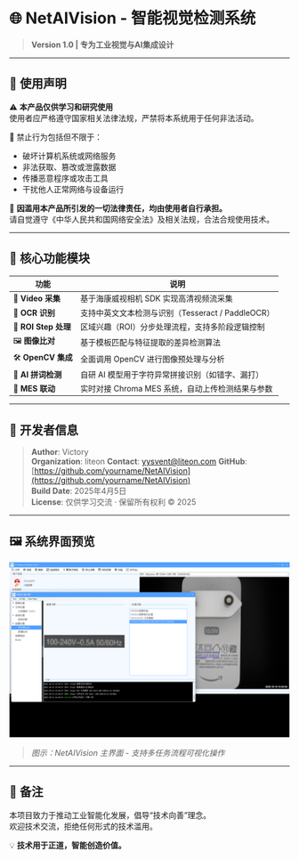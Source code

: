# 🌐 NetAIVision - 智能视觉检测系统

> **Version 1.0 | 专为工业视觉与AI集成设计**

---

## 🔐 使用声明

⚠️ **本产品仅供学习和研究使用**  
使用者应严格遵守国家相关法律法规，严禁将本系统用于任何非法活动。  

🚫 禁止行为包括但不限于：
- 破坏计算机系统或网络服务
- 非法获取、篡改或泄露数据
- 传播恶意程序或攻击工具
- 干扰他人正常网络与设备运行

📌 **因滥用本产品所引发的一切法律责任，均由使用者自行承担。**  
请自觉遵守《中华人民共和国网络安全法》及相关法规，合法合规使用技术。

---

## 🧩 核心功能模块

| 功能 | 说明 |
|------|------|
| 🎥 **Video 采集** | 基于海康威视相机 SDK 实现高清视频流采集 |
| 📝 **OCR 识别** | 支持中英文文本检测与识别（Tesseract / PaddleOCR） |
| 🧮 **ROI Step 处理** | 区域兴趣（ROI）分步处理流程，支持多阶段逻辑控制 |
| 🖼️ **图像比对** | 基于模板匹配与特征提取的差异检测算法 |
| 🛠️ **OpenCV 集成** | 全面调用 OpenCV 进行图像预处理与分析 |
| 🤖 **AI 拼词检测** | 自研 AI 模型用于字符异常拼接识别（如错字、漏打） |
| 🔗 **MES 联动** | 实时对接 Chroma MES 系统，自动上传检测结果与参数 |

---

## 👤 开发者信息

> **Author**: Victory  
> **Organization**:  liteon
> **Contact**: yysvent@liteon.com
> **GitHub**: [https://github.com/yourname/NetAIVision](https://github.com/yourname/NetAIVision)  
> **Build Date**: 2025年4月5日  
> **License**: 仅供学习交流 · 保留所有权利 © 2025

---

## 🖼️ 系统界面预览

![系统截图](f91c183a6f29012ce5fff04cc376193.png)

> *图示：NetAIVision 主界面 - 支持多任务流程可视化操作*

---

## 📎 备注

本项目致力于推动工业智能化发展，倡导“技术向善”理念。  
欢迎技术交流，拒绝任何形式的技术滥用。

💡 **技术用于正道，智能创造价值。**